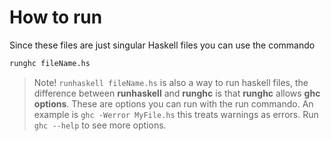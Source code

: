 # How to run

Since these files are just singular Haskell files you can use the commando

```bash
runghc fileName.hs
```

> Note!
> ```runhaskell fileName.hs```
> is also a way to run haskell files, the difference between **runhaskell** and **runghc** is that **runghc** allows **ghc options**. These are options you can run with the run commando.
> An example is ```ghc -Werror MyFile.hs``` this treats warnings as errors.
> Run ```ghc --help``` to see more options.